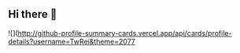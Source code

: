 ## Hi there 👋
![](http://github-profile-summary-cards.vercel.app/api/cards/profile-details?username=TwRei&theme=2077



